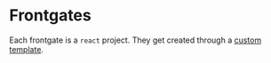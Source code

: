 # Frontgates

Each frontgate is a `react` project.
They get created through a [custom template](/templates/cra-template-khaleesi-ninja-frontgate).

